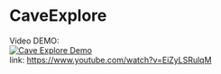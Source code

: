 # CaveExplore
Video DEMO:
</br>
[![Cave Explore Demo](https://i.ytimg.com/vi/EiZyLSRulqM/hqdefault.jpg)](https://www.youtube.com/embed/EiZyLSRulqM)
</br>
link: https://www.youtube.com/watch?v=EiZyLSRulqM
